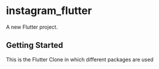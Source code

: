 # instagram_flutter

A new Flutter project.

## Getting Started

This is the Flutter Clone in which different packages are used
